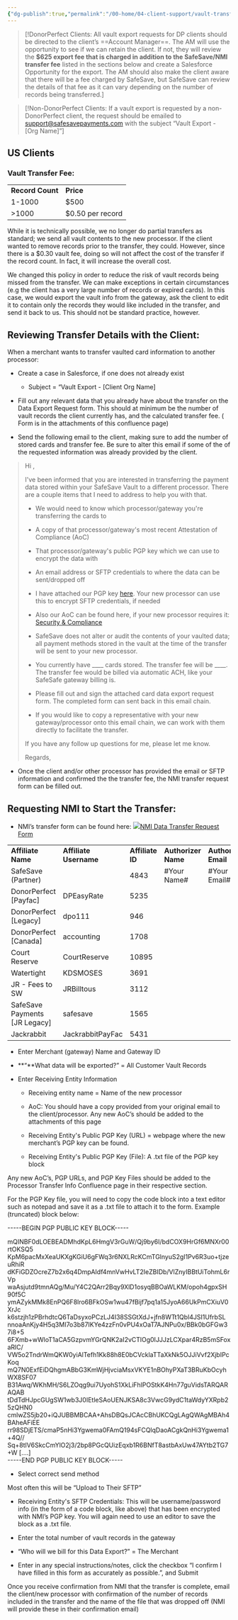 ```yaml
---
{"dg-publish":true,"permalink":"/00-home/04-client-support/vault-transfer/export/","title":"Vault Export"}
---
```



> [!DonorPerfect Clients: All vault export requests for DP clients should be directed to the client’s ==Account Manager==. The AM will use the opportunity to see if we can retain the client. If not, they will review the **$625 export fee that is charged in addition to the SafeSave/NMI transfer fee** listed in the sections below and create a Salesforce Opportunity for the export. The AM should also make the client aware that there will be a fee charged by SafeSave, but SafeSave can review the details of that fee as it can vary depending on the number of records being transferred.] 


> [!Non-DonorPerfect Clients: If a vault export is requested by a non-DonorPerfect client, the request should be emailed to [support@safesavepayments.com](mailto:support@safesavepayments.com "mailto:support@safesavepayments.com") with the subject “Vault Export - [Org Name]”]


## US Clients

### Vault Transfer Fee:

|   |   |
|---|---|
|**Record Count**|**Price**|
|1-1000|$500|
|>1000|$0.50 per record|

While it is technically possible, we no longer do partial transfers as standard; we send all vault contents to the new processor. If the client wanted to remove records prior to the transfer, they could. However, since there is a $0.30 vault fee, doing so will not affect the cost of the transfer if the record count. In fact, it will increase the overall cost.

We changed this policy in order to reduce the risk of vault records being missed from the transfer. We can make exceptions in certain circumstances (e.g the client has a very large number of records or expired cards). In this case, we would export the vault info from the gateway, ask the client to edit it to contain only the records they would like included in the transfer, and send it back to us. This should not be standard practice, however.

## Reviewing Transfer Details with the Client:

When a merchant wants to transfer vaulted card information to another processor:

- Create a case in Salesforce, if one does not already exist
    
    - Subject = “Vault Export - [Client Org Name]
        
- Fill out any relevant data that you already have about the transfer on the Data Export Request form. This should at minimum be the number of vault records the client currently has, and the calculated transfer fee. ( Form is in the attachments of this confluence page)
    
- Send the following email to the client, making sure to add the number of stored cards and transfer fee. Be sure to alter this email if some of the of the requested information was already provided by the client.
    

> Hi ,
> 
> I've been informed that you are interested in transferring the payment data stored within your SafeSave Vault to a different processor. There are a couple items that I need to address to help you with that.
> 
> - We would need to know which processor/gateway you're transferring the cards to
>     
> - A copy of that processor/gateway's most recent Attestation of Compliance (AoC)
>     
> - That processor/gateway's public PGP key which we can use to encrypt the data with
>     
> - An email address or SFTP credentials to where the data can be sent/dropped off
>     
> - I have attached our PGP key [here](https://secure.nmi.com/merchants/Import-PGP.asc "https://secure.nmi.com/merchants/Import-PGP.asc"). Your new processor can use this to encrypt SFTP credentials, if needed
>     
> - Also our AoC can be found here, if your new processor requires it: [Security & Compliance](https://www.nmi.com/solutions/security/ "https://www.nmi.com/solutions/security/")
>     
> - SafeSave does not alter or audit the contents of your vaulted data; all payment methods stored in the vault at the time of the transfer will be sent to your new processor.
>     
> - You currently have ____ cards stored. The transfer fee will be ____. The transfer fee would be billed via automatic ACH, like your SafeSafe gateway billing is.
>     
> - Please fill out and sign the attached card data export request form. The completed form can sent back in this email chain. 
>     
> - If you would like to copy a representative with your new gateway/processor onto this email chain, we can work with them directly to facilitate the transfer.
>     
> 
> If you have any follow up questions for me, please let me know.
> 
> Regards,  

- Once the client and/or other processor has provided the email or SFTP information and confirmed the the transfer fee, the NMI transfer request form can be filled out.
    

## Requesting NMI to Start the Transfer:

- NMI’s transfer form can be found here: [![](https://supportforms.nmi.com/favicon.ico)NMI Data Transfer Request Form](https://supportforms.nmi.com/223106026095043)
    

|   |   |   |   |   |   |
|---|---|---|---|---|---|
|**Affiliate Name**|**Affiliate Username**|**Affiliate ID**|**Authorizer Name**|**Authorizer Email**|**Contact email**|
|SafeSave (Partner)||4843|#Your Name#|#Your Email#|Support@SafeSavePayments.com|
|DonorPerfect [Payfac]|DPEasyRate|5235|||[Support@SafeSavePayments.com](mailto:Support@SafeSavePayments.com "mailto:Support@SafeSavePayments.com")|
|DonorPerfect [Legacy]|dpo111|946|||[Support@SafeSavePayments.com](mailto:Support@SafeSavePayments.com "mailto:Support@SafeSavePayments.com")|
|DonorPerfect [Canada]|accounting|1708|||[Support@SafeSavePayments.com](mailto:Support@SafeSavePayments.com "mailto:Support@SafeSavePayments.com")|
|Court Reserve|CourtReserve|10895|||[Support@SafeSavePayments.com](mailto:Support@SafeSavePayments.com "mailto:Support@SafeSavePayments.com")|
|Watertight|KDSMOSES|3691|||[Support@SafeSavePayments.com](mailto:Support@SafeSavePayments.com "mailto:Support@SafeSavePayments.com")|
|JR - Fees to SW|JRBilltous|3112||||
|SafeSave Payments  <br>[JR Legacy]|safesave|1565||||
|Jackrabbit|JackrabbitPayFac|5431||||

- Enter Merchant (gateway) Name and Gateway ID
    
- **“**What data will be exported?” = All Customer Vault Records
    
- Enter Receiving Entity Information
    
    - Receiving entity name = Name of the new processor
        
    - AoC: You should have a copy provided from your original email to the client/processor. Any new AoC’s should be added to the attachments of this page
        
    - Receiving Entity's Public PGP Key (URL) = webpage where the new merchant’s PGP key can be found.
        
    - Receiving Entity's Public PGP Key (File): A .txt file of the PGP key block
        

Any new AoC’s, PGP URLs, and PGP Key Files should be added to the Processor Transfer Info Confluence page in their respective section.

For the PGP Key file, you will need to copy the code block into a text editor such as notepad and save it as a .txt file to attach it to the form. Example (truncated) block below:

-----BEGIN PGP PUBLIC KEY BLOCK-----

mQINBF0dLOEBEADMhdKpL6HmgV3rGuW/Qj9by6I/bdCOX9HrGf6MNXr00rtOKSQ5  
KpM6pacMxXeaUKXgKGiU6gFWq3r6NXLRcKCmTGlnyuS2gI1Pv6R3uo+tjzeuRhiR  
dKFiGDZOcreZ7b2x6q4DmpAIdf4mnVwHvLT2IeZBIDb/VlZnyIBBtUiTohmL6rVp  
waAsjutd9tmnAQg/Mu/Y4C2QArr2Bqy9XlD1osyqBBOaWLKM/opoh4gpxSH90f5C  
ymAZykMMk8EnPQ6F8lro6BFkOSw1wu47fBijf7pq1a15JyoA66UkPmCXiuV0XrJc  
k6stzjh1zPBrhdtcQ6TaDsyxoPCzLJ4I38SSGtXdJ+jfn8WTt1Qbl4JSI1UfrbSL  
nnoaAnKjy4H5q3MI7o3b87IKYe4zzFn0vPU4xOaT7AJNPu0x/BBk0bGFGw37i8+5  
6FXmb+wWloT1aCA5GzpvmYGrQNK2aI2vCTlOg0IJJJzLCXpar4RzB5mSFoxaRlC/  
VW5o2TndrWmQKW0yiAlTefh1Kk88h8E0bCVcklaTTaXkNk5OJJiVvf2XjbIPcKoq  
mQ7N0ExfEiDQhgmABbG3KmWjHjvciaMsxVKYE1nBOhyPXaT3BRuKbOcyhWX8SF07  
B31Awq/WKhMH/S6LZOqg9ui7UyohS1XkLiFhlPOStkK4Hn77guVidsTARQARAQAB  
tDdTdHJpcGUgSW1wb3J0IEtleSAoUENJKSA8c3VwcG9ydC1taWdyYXRpb25zQHN0  
cmlwZS5jb20+iQJUBBMBCAA+AhsDBQsJCAcCBhUKCQgLAgQWAgMBAh4BAheAFiEE  
rr98SDjETS/cmaP5nHi3Ygwema0FAmQ194sFCQlqDaoACgkQnHi3Ygwema1+4Q//  
Sq+8tlV6SkcCmYlO2j3/2bp8PGcQUizEqxb1R6BNfT8astbAxUw47AYtb2TG7+W [….]  
-----END PGP PUBLIC KEY BLOCK-----

- Select correct send method
    

Most often this will be “Upload to Their SFTP”

- Receiving Entity's SFTP Credentials: This will be username/password info (in the form of a code block, like above) that has been encrypted with NMI’s PGP key. You will again need to use an editor to save the block as a .txt file.
    
- Enter the total number of vault records in the gateway
    
- “Who will we bill for this Data Export?” = The Merchant
    
- Enter in any special instructions/notes, click the checkbox “I confirm I have filled in this form as accurately as possible.”, and Submit
    

Once you receive confirmation from NMI that the transfer is complete, email the client/new processor with confirmation of the number of records included in the transfer and the name of the file that was dropped off (NMI will provide these in their confirmation email)